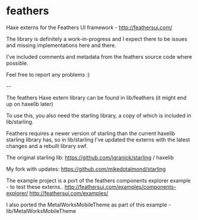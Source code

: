 feathers
========

Haxe externs for the Feathers UI framework - http://feathersui.com/

The library is definitely a work-in-progress and I expect there to be issues and missing implementations here and there.

I've included comments and metadata from the feathers source code where possible.

Feel free to report any problems :)

--

The feathers Haxe extern library can be found in lib/feathers
(it might end up on haxelib later)

To use this, you also need the starling library, a copy of which is included in lib/starling.

Feathers requires a newer version of starling than the current haxelib starling library has, 
so in lib/starling I've updated the externs with the latest changes and a rebuilt library swf.

The original starling lib: 
https://github.com/jgranick/starling / haxelib

My fork with updates: 
https://github.com/mikedotalmond/starling


The example project is a port of the feathers components explorer example - to test these externs..
http://feathersui.com/examples/components-explorer/
http://feathersui.com/examples/

I also ported the MetalWorksMobileTheme as part of this example - lib/MetalWorksMobileTheme